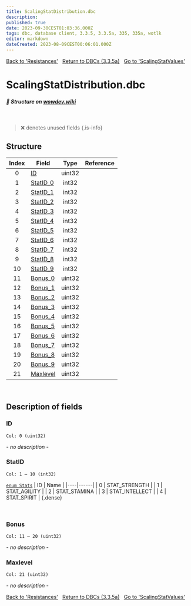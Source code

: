 ```yaml
---
title: ScalingStatDistribution.dbc
description:
published: true
date: 2023-09-30CEST01:03:36.000Z
tags: dbc, database client, 3.3.5, 3.3.5a, 335, 335a, wotlk
editor: markdown
dateCreated: 2023-08-09CEST00:06:01.000Z
---
```

<a href="https://trinitycore.info/files/DBC/335/resistances" class="mt-5 v-btn v-btn--depressed v-btn--flat v-btn--outlined theme--light v-size--default darkblue--text text--lighten-3"><span class="v-btn__content"><i aria-hidden="true" class="v-icon notranslate v-icon--left mdi mdi-arrow-left theme--light"></i><span>Back to 'Resistances'</span></span></a>&nbsp;&nbsp;&nbsp;<a href="https://trinitycore.info/files/DBC/335/DBC" class="mt-5 v-btn v-btn--depressed v-btn--flat v-btn--outlined theme--light v-size--default darkblue--text text--lighten-3"><span class="v-btn__content"><i aria-hidden="true" class="v-icon notranslate v-icon--left mdi mdi-home-outline theme--light"></i><span>Return to DBCs (3.3.5a)</span></span></a>&nbsp;&nbsp;&nbsp;<a href="https://trinitycore.info/files/DBC/335/scalingstatvalues" class="mt-5 v-btn v-btn--depressed v-btn--flat v-btn--outlined theme--light v-size--default darkblue--text text--lighten-3"><span class="v-btn__content"><span>Go to 'ScalingStatValues'</span><i aria-hidden="true" class="v-icon notranslate v-icon--right mdi mdi-arrow-right theme--light"></i></span></a>

# ScalingStatDistribution.dbc
##### :pencil: Structure on [wowdev.wiki](https://wowdev.wiki/DB/ScalingStatDistribution)
&nbsp;

> :x: denotes unused fields
{.is-info}


## Structure

| Index | Field | Type | Reference |
| :---: | --- | :---: | --- |
| 0 | [ID](#id-alt) | uint32 |  |
| 1 | [StatID_0](#statid) | int32 |  |
| 2 | [StatID_1](#statid) | int32 |  |
| 3 | [StatID_2](#statid) | int32 |  |
| 4 | [StatID_3](#statid) | int32 |  |
| 5 | [StatID_4](#statid) | int32 |  |
| 6 | [StatID_5](#statid) | int32 |  |
| 7 | [StatID_6](#statid) | int32 |  |
| 8 | [StatID_7](#statid) | int32 |  |
| 9 | [StatID_8](#statid) | int32 |  |
| 10 | [StatID_9](#statid) | int32 |  |
| 11 | [Bonus_0](#bonus) | uint32 |  |
| 12 | [Bonus_1](#bonus) | uint32 |  |
| 13 | [Bonus_2](#bonus) | uint32 |  |
| 14 | [Bonus_3](#bonus) | uint32 |  |
| 15 | [Bonus_4](#bonus) | uint32 |  |
| 16 | [Bonus_5](#bonus) | uint32 |  |
| 17 | [Bonus_6](#bonus) | uint32 |  |
| 18 | [Bonus_7](#bonus) | uint32 |  |
| 19 | [Bonus_8](#bonus) | uint32 |  |
| 20 | [Bonus_9](#bonus) | uint32 |  |
| 21 | [Maxlevel](#maxlevel) | uint32 |  |
&nbsp;
## Description of fields

### ID <!-- {#id-alt} -->
<code>Col: 0 (uint32)</code>

*- no description -*
&nbsp;

### StatID
<code>Col: 1 &ndash; 10 (int32)</code>

[`enum Stats`](https://github.com/TrinityCore/TrinityCore/blob/3.3.5/src/server/shared/SharedDefines.h#L275-L283)
| ID | Name |
|----|------|
| 0 | STAT_STRENGTH |
| 1 | STAT_AGILITY |
| 2 | STAT_STAMINA |
| 3 | STAT_INTELLECT |
| 4 | STAT_SPIRIT |
{.dense}

&nbsp;

### Bonus
<code>Col: 11 &ndash; 20 (uint32)</code>

*- no description -*
&nbsp;

### Maxlevel
<code>Col: 21 (uint32)</code>

*- no description -*
&nbsp;

<a href="https://trinitycore.info/files/DBC/335/resistances" class="mt-5 v-btn v-btn--depressed v-btn--flat v-btn--outlined theme--light v-size--default darkblue--text text--lighten-3"><span class="v-btn__content"><i aria-hidden="true" class="v-icon notranslate v-icon--left mdi mdi-arrow-left theme--light"></i><span>Back to 'Resistances'</span></span></a>&nbsp;&nbsp;&nbsp;<a href="https://trinitycore.info/files/DBC/335/DBC" class="mt-5 v-btn v-btn--depressed v-btn--flat v-btn--outlined theme--light v-size--default darkblue--text text--lighten-3"><span class="v-btn__content"><i aria-hidden="true" class="v-icon notranslate v-icon--left mdi mdi-home-outline theme--light"></i><span>Return to DBCs (3.3.5a)</span></span></a>&nbsp;&nbsp;&nbsp;<a href="https://trinitycore.info/files/DBC/335/scalingstatvalues" class="mt-5 v-btn v-btn--depressed v-btn--flat v-btn--outlined theme--light v-size--default darkblue--text text--lighten-3"><span class="v-btn__content"><span>Go to 'ScalingStatValues'</span><i aria-hidden="true" class="v-icon notranslate v-icon--right mdi mdi-arrow-right theme--light"></i></span></a>

